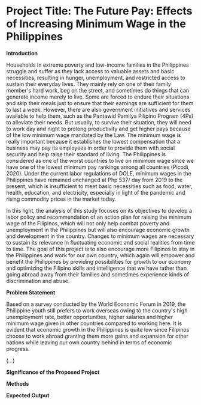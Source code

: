 # Project Title: The Future Pay: Effects of Increasing Minimum Wage in the Philippines

**Introduction**

Households in extreme poverty and low-income families in the Philippines struggle and suffer as they lack access to valuable assets and basic necessities, resulting in hunger, unemployment, and restricted access to sustain their everyday lives. They mainly rely on one of their family member's hard work, beg on the street, and sometimes do things that can generate income merely to live. Some are forced to endure their situations and skip their meals just to ensure that their earnings are sufficient for them to last a week. However, there are also government initiatives and services available to help them, such as the Pantawid Pamilya Pilipino Program (4Ps) to alleviate their needs. But usually, to survive their situation, they will need to work day and night to prolong productivity and get higher pays because of the low minimum wage mandated by the Law. The minimum wage is really important because it establishes the lowest compensation that a business may pay its  employees in order to provide them with social security and help raise their standard of living. The Philippines is considered as one of the worst countries to live on minimum wage since we have one of the lowest minimum pay rankings among all countries (Picodi, 2020). Under the current labor regulations of DOLE, minimum wages in the Philippines have remained unchanged at Php 537/ day from 2019 to the present,  which is insufficient to meet basic necessities such as food, water, health, education, and electricity, especially in light of the pandemic and rising commodity prices in the market today.
 
In this light, the analysis of this study focuses on its objectives to develop a labor policy and recommendation of an action plan for raising the minimum wage of the Filipinos, which will not only help combat poverty and unemployment in the Philippines but will also encourage economic growth and development in the country. Changes to minimum wages are necessary to sustain its relevance in fluctuating economic and social realities from time to time. The goal of this project is to also encourage more Filipinos to stay in the Philippines and work for our own country, which again will empower and benefit the Philippines by providing possibilities for growth to our economy and optimizing the Filipino skills and intelligence that we have rather than going abroad away from their families and sometimes experience kinds of discrimination and abuse. 

**Problem Statement**

Based on a survey conducted by the World Economic Forum in 2019, the Philippine youth still prefers to work overseas owing to the country's high unemployment rate, better opportunities,  higher salaries and higher minimum wage given in other countries compared to working here. It is evident that economic growth in the Philippines is quite low since Filipinos choose to work abroad granting them more gains and expansion for other nations while leaving our own country behind in terms of economic progress.

(...)

**Significance of the Proposed Project**

**Methods**

**Expected Output**
